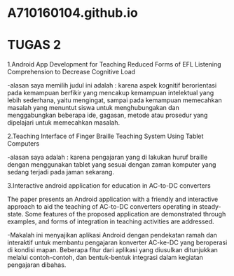 # A710160104.github.io

<h1>TUGAS 2</h1>
<p>1.Android App Development for Teaching Reduced Forms of EFL Listening Comprehension to Decrease Cognitive Load </p>
-alasan saya memilih judul ini adalah : karena  aspek kognitif berorientasi pada kemampuan berfikir yang mencakup kemampuan intelektual yang lebih sederhana, yaitu mengingat, sampai pada kemampuan memecahkan masalah yang menuntut siswa untuk menghubungakan dan menggabungkan beberapa ide, gagasan, metode atau prosedur yang dipelajari untuk memecahkan masalah. <p>
2.Teaching Interface of Finger Braille Teaching System Using Tablet Computers <p>
-alasan saya adalah : karena pengajaran yang di lakukan huruf braille dengan menggunakan tablet yang sesuai dengan zaman komputer yang sedang terjadi pada jaman sekarang. <p>
3.Interactive android application for education in AC-to-DC converters <p>
The paper presents an Android application with a friendly and interactive approach to aid the teaching of AC-to-DC converters operating in steady-state. Some features of the proposed application are demonstrated through examples, and forms of integration in teaching activities are addressed. <p>
-Makalah ini menyajikan aplikasi Android dengan pendekatan ramah dan interaktif untuk membantu pengajaran konverter AC-ke-DC yang beroperasi di kondisi mapan. Beberapa fitur dari aplikasi yang diusulkan ditunjukkan melalui contoh-contoh, dan bentuk-bentuk integrasi dalam kegiatan pengajaran dibahas. <p>

